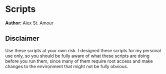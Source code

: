 # Scripts

**Author:** Alex St. Amour

## Disclaimer

Use these scripts at your own risk. I designed these scripts for my personal use only, so you should be fully aware of what these scripts are doing before you run them, since many of them require root access and make changes to the environment that might not be fully obvious.
